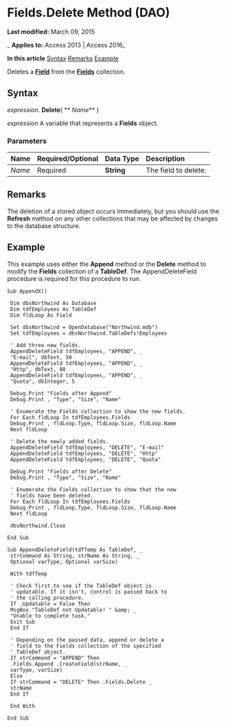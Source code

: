 
# Fields.Delete Method (DAO)

 **Last modified:** March 09, 2015

 _ **Applies to:** Access 2013 | Access 2016_

 **In this article**
[Syntax](#sectionSection0)
[Remarks](#sectionSection1)
[Example](#sectionSection2)


Deletes a  **[Field](47282ce2-9b49-ccf9-ad37-c4bb25cfd037.md)** from the **[Fields](4be3ba07-20c1-d958-c1b8-7dd8b4731f60.md)** collection.

## Syntax
<a name="sectionSection0"> </a>

 _expression_. **Delete**( ** _Name_** )

 _expression_ A variable that represents a **Fields** object.


### Parameters



|**Name**|**Required/Optional**|**Data Type**|**Description**|
|:-----|:-----|:-----|:-----|
| _Name_|Required|**String**|The field to delete.|

## Remarks
<a name="sectionSection1"> </a>

The deletion of a stored object occurs immediately, but you should use the  **Refresh** method on any other collections that may be affected by changes to the database structure.


## Example
<a name="sectionSection2"> </a>

This example uses either the  **Append** method or the **Delete** method to modify the **Fields** collection of a **TableDef**. The AppendDeleteField procedure is required for this procedure to run.


```
Sub AppendX() 
 
 Dim dbsNorthwind As Database 
 Dim tdfEmployees As TableDef 
 Dim fldLoop As Field 
 
 Set dbsNorthwind = OpenDatabase("Northwind.mdb") 
 Set tdfEmployees = dbsNorthwind.TableDefs!Employees 
 
 ' Add three new fields. 
 AppendDeleteField tdfEmployees, "APPEND", _ 
 "E-mail", dbText, 50 
 AppendDeleteField tdfEmployees, "APPEND", _ 
 "Http", dbText, 80 
 AppendDeleteField tdfEmployees, "APPEND", _ 
 "Quota", dbInteger, 5 
 
 Debug.Print "Fields after Append" 
 Debug.Print , "Type", "Size", "Name" 
 
 ' Enumerate the Fields collection to show the new fields. 
 For Each fldLoop In tdfEmployees.Fields 
 Debug.Print , fldLoop.Type, fldLoop.Size, fldLoop.Name 
 Next fldLoop 
 
 ' Delete the newly added fields. 
 AppendDeleteField tdfEmployees, "DELETE", "E-mail" 
 AppendDeleteField tdfEmployees, "DELETE", "Http" 
 AppendDeleteField tdfEmployees, "DELETE", "Quota" 
 
 Debug.Print "Fields after Delete" 
 Debug.Print , "Type", "Size", "Name" 
 
 ' Enumerate the Fields collection to show that the new 
 ' fields have been deleted. 
 For Each fldLoop In tdfEmployees.Fields 
 Debug.Print , fldLoop.Type, fldLoop.Size, fldLoop.Name 
 Next fldLoop 
 
 dbsNorthwind.Close 
 
End Sub 
 
Sub AppendDeleteField(tdfTemp As TableDef, _ 
 strCommand As String, strName As String, _ 
 Optional varType, Optional varSize) 
 
 With tdfTemp 
 
 ' Check first to see if the TableDef object is 
 ' updatable. If it isn't, control is passed back to 
 ' the calling procedure. 
 If .Updatable = False Then 
 MsgBox "TableDef not Updatable! " &amp; _ 
 "Unable to complete task." 
 Exit Sub 
 End If 
 
 ' Depending on the passed data, append or delete a 
 ' field to the Fields collection of the specified 
 ' TableDef object. 
 If strCommand = "APPEND" Then 
 .Fields.Append .CreateField(strName, _ 
 varType, varSize) 
 Else 
 If strCommand = "DELETE" Then .Fields.Delete _ 
 strName 
 End If 
 
 End With 
 
End Sub 

```

